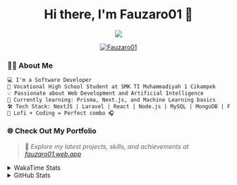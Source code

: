 <h1 align="center">Hi there, I'm Fauzaro01 👋</h1>

<p align="center">
  <img src="https://readme-typing-svg.herokuapp.com?font=Fira+Code&size=22&pause=1000&center=true&vCenter=true&width=460&lines=Full+Stack+Web+Developer;Self-Taught+Programmer;Always+Learning+New+Things;Love+to+Build+Cool+Stuff+😎" />
</p>

<p align="center">
  <a href="https://github.com/Fauzaro01">
    <img src="https://komarev.com/ghpvc/?username=Fauzaro01&label=Profile+views&color=blue&style=flat" alt="Fauzaro01" />
  </a>
</p>

### 👨‍💻 About Me

```txt
💻 I'm a Software Developer
🏫 Vocational High School Student at SMK TI Muhammadiyah 1 Cikampek
💡 Passionate about Web Development and Artificial Intelligence
🌱 Currently learning: Prisma, Next.js, and Machine Learning basics
🛠️ Tech Stack: NextJS | Laravel | React | Node.js | MySQL | MongoDB | PrismaJS
🎵 Lofi + Coding = Perfect combo 🎧
```


### 🌐 Check Out My Portfolio

> 📎 *Explore my latest projects, skills, and achievements at [fauzaro01.web.app](https://fauzaro01.web.app)*


<details>
  <summary>
     WakaTime Stats
  </summary>
  <br>
  
  <!--START_SECTION:waka-->

```txt
From: 10 September 2021 - To: 06 August 2025

Total Time: 935 hrs 46 mins

JavaScript          307 hrs 16 mins ████████▒░░░░░░░░░░░░░░░░   32.84 %
PHP                 181 hrs 37 mins █████░░░░░░░░░░░░░░░░░░░░   19.41 %
HTML                106 hrs 40 mins ███░░░░░░░░░░░░░░░░░░░░░░   11.40 %
Blade Template      86 hrs 15 mins  ██▒░░░░░░░░░░░░░░░░░░░░░░   09.22 %
EJS                 66 hrs 30 mins  █▓░░░░░░░░░░░░░░░░░░░░░░░   07.11 %
Java                41 hrs 50 mins  █░░░░░░░░░░░░░░░░░░░░░░░░   04.47 %
CSS                 36 hrs 27 mins  █░░░░░░░░░░░░░░░░░░░░░░░░   03.90 %
JSON                33 hrs 30 mins  █░░░░░░░░░░░░░░░░░░░░░░░░   03.58 %
Python              13 hrs 52 mins  ▒░░░░░░░░░░░░░░░░░░░░░░░░   01.48 %
Other               7 hrs 3 mins    ▒░░░░░░░░░░░░░░░░░░░░░░░░   00.75 %
```

<!--END_SECTION:waka-->
</details>
<details>
  <summary>
    GitHub Stats
  </summary>
  <br>
  <div align="center">
    <img src="https://github-readme-stats.vercel.app/api?username=Fauzaro01&show_icons=true&theme=algolia" alt="Fauzaro01's GitHub Stats" style="margin: 20px;" />
    <img src="https://github-readme-streak-stats.herokuapp.com/?user=Fauzaro01&theme=algolia" alt="Fauzaro01's GitHub Streak" style="margin: 20px;" />
  </div>

  <div align="center">
    <img src="https://github-readme-stats.vercel.app/api?username=Fauzaro01&show_icons=true&locale=en&count_private=true&hide_rank=true&custom_title=My%20GitHub%20Stats&disable_animations=true&theme=algolia" alt="Fauzaro01's Stars" style="margin: 20px;" />
    <img src="https://github-readme-stats.vercel.app/api/top-langs/?username=Fauzaro01&langs_count=8&theme=algolia&layout=compact" alt="Top Languages" style="margin: 20px;" />
  </div>
</details>
